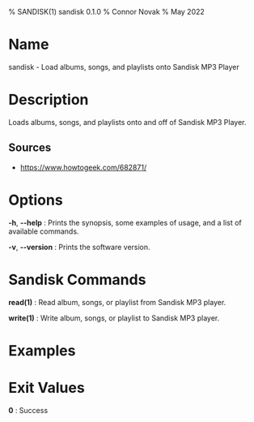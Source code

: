 % SANDISK(1) sandisk 0.1.0
% Connor Novak
% May 2022

# Name
sandisk - Load albums, songs, and playlists onto Sandisk MP3 Player

# Description
Loads albums, songs, and playlists onto and off of Sandisk MP3 Player.

## Sources
* https://www.howtogeek.com/682871/

# Options
**-h**, **--help**
: Prints the synopsis, some examples of usage, and a list of available commands.

**-v**, **--version**
: Prints the software version.

# Sandisk Commands

**read(1)**
: Read album, songs, or playlist from Sandisk MP3 player.

**write(1)**
: Write album, songs, or playlist to Sandisk MP3 player.

# Examples

# Exit Values
**0**
: Success
